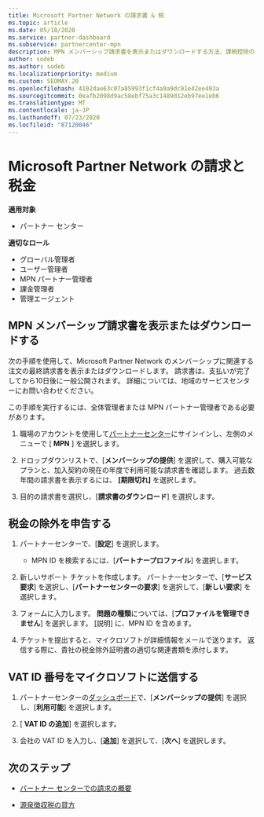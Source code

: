 ```yaml
---
title: Microsoft Partner Network の請求書 & 税
ms.topic: article
ms.date: 05/18/2020
ms.service: partner-dashboard
ms.subservice: partnercenter-mpn
description: MPN メンバーシップ請求書を表示またはダウンロードする方法、課税控除のファイル方法、および Microsoft の VAT ID 番号を送信する方法について説明します。
author: sodeb
ms.author: sodeb
ms.localizationpriority: medium
ms.custom: SEOMAY.20
ms.openlocfilehash: 4102dae63c07a85993f1cf4a9a9dc91e42ee493a
ms.sourcegitcommit: 0eafb2098d9ac58ebf75a3c1489d12eb97ee1eb6
ms.translationtype: MT
ms.contentlocale: ja-JP
ms.lasthandoff: 07/23/2020
ms.locfileid: "87120046"
---
```

# <a name="invoices-and-taxes-in-the-microsoft-partner-network"></a>Microsoft Partner Network の請求と税金

**適用対象**

- パートナー センター

**適切なロール**

- グローバル管理者
- ユーザー管理者
- MPN パートナー管理者
- 課金管理者
- 管理エージェント

## <a name="view-or-download-your-mpn-membership-invoice"></a>MPN メンバーシップ請求書を表示またはダウンロードする

次の手順を使用して、Microsoft Partner Network のメンバーシップに関連する注文の最終請求書を表示またはダウンロードします。 請求書は、支払いが完了してから10日後に一般公開されます。 詳細については、地域のサービスセンターにお問い合わせください。  

この手順を実行するには、全体管理者または MPN パートナー管理者である必要があります。 

1.  職場のアカウントを使用して[パートナーセンター](https://partner.microsoft.com/dashboard/home)にサインインし、左側のメニューで [ **MPN** ] を選択します。

4.  ドロップダウンリストで、[**メンバーシップの提供**] を選択して、購入可能なプランと、加入契約の現在の年度で利用可能な請求書を確認します。 過去数年間の請求書を表示するには、 **[期限切れ]** を選択します。

6.  目的の請求書を選択し、[**請求書のダウンロード**] を選択します。 

## <a name="file-a-tax-exemption"></a>税金の除外を申告する

1.  パートナーセンターで、[**設定**] を選択します。
    - MPN ID を検索するには、[**パートナープロファイル**] を選択します。

2.  新しいサポート チケットを作成します。 パートナーセンターで、[**サービス要求**] を選択し、[**パートナーセンターの要求**] を選択して、[**新しい要求**] を選択します。

3.  フォームに入力します。 **問題の種類**については、[**プロファイルを管理できません**] を選択します。 [説明] に、MPN ID を含めます。

4.  チケットを提出すると、マイクロソフトが詳細情報をメールで送ります。 返信する際に、貴社の税金除外証明書の適切な関連書類を添付します。

## <a name="send-microsoft-your-vat-id-number"></a>VAT ID 番号をマイクロソフトに送信する

1.  パートナーセンターの[ダッシュボード](https://partner.microsoft.com/dashboard/home)で、[**メンバーシップの提供**] を選択し、[**利用可能**] を選択します。 

2.  [ **VAT ID の追加**] を選択します。 

3.  会社の VAT ID を入力し、[**追加**] を選択して、[**次へ**] を選択します。 

## <a name="next-steps"></a>次のステップ

- [パートナー センターでの請求の概要](billing-basics.md)

- [源泉徴収税の貸方](withholding-tax-credit-form.md)